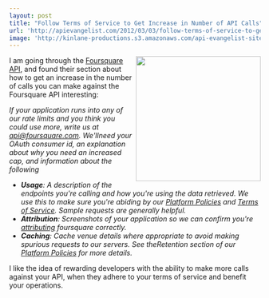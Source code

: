 ```yaml
---
layout: post
title: "Follow Terms of Service to Get Increase in Number of API Calls"
url: 'http://apievangelist.com/2012/03/03/follow-terms-of-service-to-get-increase-in-number-of-api-calls/'
image: 'http://kinlane-productions.s3.amazonaws.com/api-evangelist-site/blog/foursquare_logo.png'
---
```


[<img class="c1" src="http://kinlane-productions.s3.amazonaws.com/foursquare/foursquare_logo.png" alt="" width="250" align="right" />][1]

I am going through the [Foursquare API][1], and found their section about how to get an increase in the number of calls you can make against the Foursquare API interesting:

_If your application runs into any of our rate limits and you think you could use more, write us at api@foursquare.com. We'llneed your OAuth consumer id, an explanation about why you need an increased cap, and information about the following_ 

  * _**Usage**: A description of the endpoints you're calling and how you're using the data retrieved. We use this to make sure you're abiding by our [Platform Policies][2] and [Terms of Service][3]. Sample requests are generally helpful._
  * _**Attribution**: Screenshots of your application so we can confirm you're [attributing][4] foursquare correctly._
  * _**Caching**: Cache venue details where appropriate to avoid making spurious requests to our servers. See theRetention section of our [Platform Policies][2] for more details._

I like the idea of rewarding developers with the ability to make more calls against your API, when they adhere to your terms of service and benefit your operations.

   [1]: https://developer.foursquare.com (Foursquare API)
   [2]: https://foursquare.com/legal/api/platformpolicy
   [3]: https://foursquare.com/legal/terms
   [4]: https://developer.foursquare.com/overview/attribution.html
